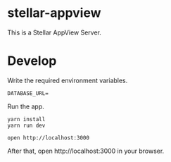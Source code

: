 # stellar-appview

This is a Stellar AppView Server.

# Develop

Write the required environment variables.

```
DATABASE_URL=
```

Run the app.

```
yarn install
yarn run dev
```

```
open http://localhost:3000
```

After that, open http://localhost:3000 in your browser.
